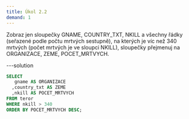 ```yaml
---
title: Úkol 2.2
demand: 1
---
```


Zobraz jen sloupečky GNAME, COUNTRY_TXT, NKILL a všechny řádky (seřazené podle počtu mrtvých sestupně), na kterých je víc než 340 mrtvých (počet mrtvých je ve sloupci NKILL), sloupečky přejmenuj na ORGANIZACE, ZEME, POCET_MRTVYCH.

---solution

```sql
SELECT
   gname AS ORGANIZACE
  ,country_txt AS ZEME
  ,nkill AS POCET_MRTVYCH
FROM teror
WHERE nkill > 340
ORDER BY POCET_MRTVYCH DESC;
```
